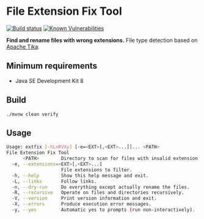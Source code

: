 File Extension Fix Tool
=======================

[![Build status](https://github.com/albertus82/extfix/actions/workflows/build.yml/badge.svg)](https://github.com/albertus82/extfix/actions)
[![Known Vulnerabilities](https://snyk.io/test/github/albertus82/extfix/badge.svg?targetFile=pom.xml)](https://snyk.io/test/github/albertus82/extfix?targetFile=pom.xml)

**Find and rename files with wrong extensions.** File type detection based on [Apache Tika](https://tika.apache.org).

## Minimum requirements

* Java SE Development Kit 8

## Build

`./mvnw clean verify`

## Usage

```sh
Usage: extfix [-hLnRVXy] [-e=<EXT>[,<EXT>...]]... <PATH>
File Extension Fix Tool
      <PATH>        Directory to scan for files with invalid extension.
  -e, --extensions=<EXT>[,<EXT>...]
                    File extensions to filter.
  -h, --help        Show this help message and exit.
  -L, --links       Follow links.
  -n, --dry-run     Do everything except actually rename the files.
  -R, --recursive   Operate on files and directories recursively.
  -V, --version     Print version information and exit.
  -X, --errors      Produce execution error messages.
  -y, --yes         Automatic yes to prompts (run non-interactively).
```
